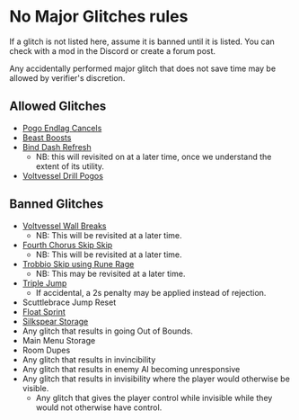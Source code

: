 # No Major Glitches rules

If a glitch is not listed here, assume it is banned until it is listed. You can check with a mod in the Discord or create a forum post.

Any accidentally performed major glitch that does not save time may be allowed by verifier's discretion.

## Allowed Glitches

- [Pogo Endlag Cancels](/glossary.md#pogo-endlag-cancel)
- [Beast Boosts](/glossary.md#beast-boost)
- [Bind Dash Refresh](/glossary.md#bind-dash-refresh)
  - NB: this will revisited on at a later time, once we understand the extent of its utility.
- [Voltvessel Drill Pogos](/glossary.md#voltvessel-drill-pogos)
<!-- TODO: Voltvessel Snare Pogos -->

## Banned Glitches

- [Voltvessel Wall Breaks](/glossary.md#voltvessel-wall-breaks)
  - NB: This will be revisited at a later time.
- [Fourth Chorus Skip Skip](/glossary.md#fourth-chorus-skip-skip)
  - NB: This will be revisited at a later time.
- [Trobbio Skip using Rune Rage](/glossary.md#trobbio-skip---rune-rage)
  - NB: This may be revisited at a later time.
- [Triple Jump](/glossary.md#triple-jump)
  - If accidental, a 2s penalty may be applied instead of rejection.
- Scuttlebrace Jump Reset
- [Float Sprint](/glossary.md#float-sprint)
- [Silkspear Storage](/glossary.md#silkspear-storage-trobbio-skip)
- Any glitch that results in going Out of Bounds.
- Main Menu Storage
- Room Dupes
- Any glitch that results in invincibility
- Any glitch that results in enemy AI becoming unresponsive
- Any glitch that results in invisibility where the player would otherwise be visible.
  - Any glitch that gives the player control while invisible while they would not otherwise have control.

